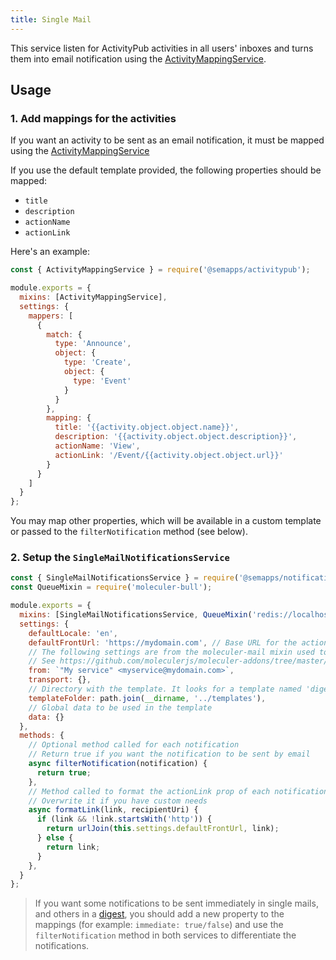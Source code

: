```yaml
---
title: Single Mail
---
```


This service listen for ActivityPub activities in all users' inboxes and turns them into email notification using the [ActivityMappingService](../activitypub/activity-mapping.md).

## Usage

### 1. Add mappings for the activities

If you want an activity to be sent as an email notification, it must be mapped using the [ActivityMappingService](../activitypub/activity-mapping.md)

If you use the default template provided, the following properties should be mapped:

- `title`
- `description`
- `actionName` 
- `actionLink`

Here's an example:

```js
const { ActivityMappingService } = require('@semapps/activitypub');

module.exports = {
  mixins: [ActivityMappingService],
  settings: {
    mappers: [
      {
        match: {
          type: 'Announce',
          object: {
            type: 'Create',
            object: {
              type: 'Event'
            }
          }
        },
        mapping: {
          title: '{{activity.object.object.name}}',
          description: '{{activity.object.object.description}}',
          actionName: 'View',
          actionLink: '/Event/{{activity.object.object.url}}'
        }
      }
    ]
  }
};
```

You may map other properties, which will be available in a custom template or passed to the `filterNotification` method (see below).


### 2. Setup the `SingleMailNotificationsService`

```js
const { SingleMailNotificationsService } = require('@semapps/notifications');
const QueueMixin = require('moleculer-bull');

module.exports = {
  mixins: [SingleMailNotificationsService, QueueMixin('redis://localhost:6379/0')],
  settings: {
    defaultLocale: 'en',
    defaultFrontUrl: 'https://mydomain.com', // Base URL for the action links
    // The following settings are from the moleculer-mail mixin used to send emails
    // See https://github.com/moleculerjs/moleculer-addons/tree/master/packages/moleculer-mail
    from: `"My service" <myservice@mydomain.com>`,
    transport: {},
    // Directory with the template. It looks for a template named 'digest'
    templateFolder: path.join(__dirname, '../templates'),
    // Global data to be used in the template
    data: {}
  },
  methods: {
    // Optional method called for each notification
    // Return true if you want the notification to be sent by email
    async filterNotification(notification) {
      return true;
    },
    // Method called to format the actionLink prop of each notification
    // Overwrite it if you have custom needs
    async formatLink(link, recipientUri) {
      if (link && !link.startsWith('http')) {
        return urlJoin(this.settings.defaultFrontUrl, link);
      } else {
        return link;
      }
    },
  }
};
```

> If you want some notifications to be sent immediately in single mails, and others in a [digest](./digest.md), you should add a new property to the mappings (for example: `immediate: true/false`) and use the `filterNotification` method in both services to differentiate the notifications.
